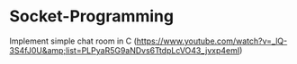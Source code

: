 # Socket-Programming
Implement simple chat room in C (https://www.youtube.com/watch?v=_lQ-3S4fJ0U&amp;list=PLPyaR5G9aNDvs6TtdpLcVO43_jvxp4emI)
